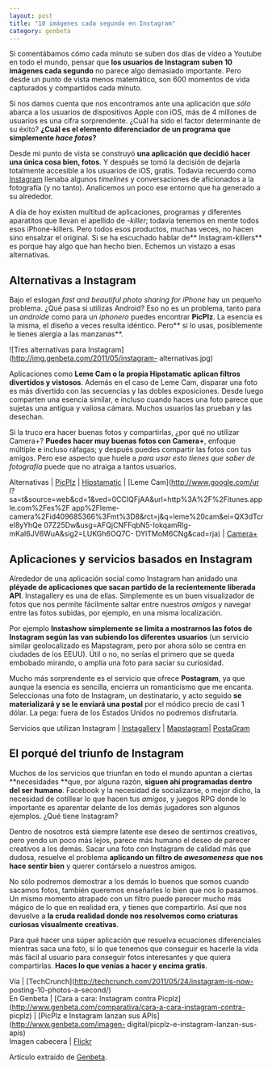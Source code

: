 ```yaml
---
layout: post
title: "10 imágenes cada segundo en Instagram"
category: genbeta
---
```




Si comentábamos cómo cada minuto se suben dos días de vídeo a Youtube en todo
el mundo, pensar que **los usuarios de Instagram suben 10 imágenes cada
segundo** no parece algo demasiado importante. Pero desde un punto de vista
menos matemático, son 600 momentos de vida capturados y compartidos cada
minuto.

Si nos damos cuenta que nos encontramos ante una aplicación que _sólo_ abarca
a los usuarios de dispositivos Apple con iOS, más de 4 millones de usuarios es
una cifra sorprendente. ¿Cuál ha sido el factor determinante de su éxito?
**¿Cuál es el elemento diferenciador de un programa que simplemente _hace
fotos_?**

Desde mi punto de vista se construyó **una aplicación que decidió hacer una
única cosa bien, fotos**. Y después se tomó la decisión de dejarla totalmente
accesible a los usuarios de iOS, gratis. Todavía recuerdo como
[Instagram](http://www.genbeta.com/productos/programas-fotografia/instagram)
llenaba algunos _timelines_ y conversaciones de aficionados a la fotografía (y
no tanto). Analicemos un poco ese entorno que ha generado a su alrededor.  
  
A día de hoy existen multitud de aplicaciones, programas y diferentes
aparatitos que llevan el apellido de _-killer_; todavía tenemos en mente todos
esos iPhone-killers. Pero todos esos productos, muchas veces, no hacen sino
ensalzar el original. Si se ha escuchado hablar de** Instagram-killers** es
porque hay algo que han hecho bien. Echemos un vistazo a esas alternativas.

## Alternativas a Instagram

  
Bajo el eslogan _fast and beautiful photo sharing for iPhone_ hay un pequeño
problema. ¿Qué pasa si utilizas Android? Eso no es un problema, tanto para un
_androide_ como para un _iphonero_ puedes encontrar **PicPlz**. La esencia es
la misma, el diseño a veces resulta idéntico. Pero** si lo usas, posiblemente
le tienes alergia a las manzanas**.

![Tres alternativas para Instagram](http://img.genbeta.com/2011/05/instagram-
alternativas.jpg)

Aplicaciones como **Leme Cam o la propia Hipstamatic aplican filtros
divertidos y vistosos**. Además en el caso de Leme Cam, disparar una foto es
más divertido con las secuencias y las dobles exposiciones. Desde luego
comparten una esencia similar, e incluso cuando haces una foto parece que
sujetas una antigua y valiosa cámara. Muchos usuarios las prueban y las
desechan.

Si la truco era hacer buenas fotos y compartirlas, ¿por qué no utilizar
Camera+? **Puedes hacer muy buenas fotos con Camera+**, enfoque múltiple e
incluso ráfagas; y después puedes compartir las fotos con tus amigos. Pero ese
aspecto que huele a _para usar esto tienes que saber de fotografía_ puede que
no atraiga a tantos usuarios.

Alternativas | [PicPlz](http://picplz.com/) |
[Hipstamatic](http://hipstamaticapp.com) | [Leme Cam](http://www.google.com/ur
l?sa=t&source=web&cd=1&ved=0CCIQFjAA&url=http%3A%2F%2Fitunes.apple.com%2Fes%2F
app%2Fleme-camera%2Fid409685366%3Fmt%3D8&rct=j&q=leme%20cam&ei=QX3dTcreI8yYhQe
07Z25Dw&usg=AFQjCNFFqbN5-IokqamRlg-mKaI6JV6WuA&sig2=LUKGh6OQ7C-
DYlTMoM6CNg&cad=rja) | [Camera+](http://campl.us/)  

## Aplicaciones y servicios basados en Instagram

  
Alrededor de una aplicación social como Instagram han anidado una **pléyade de
aplicaciones que sacan partido de la recientemente liberada API**.
Instagallery es una de ellas. Simplemente es un buen visualizador de fotos que
nos permite fácilmente saltar entre nuestros _amigos_ y navegar entre las
fotos subidas, por ejemplo, en una misma localización.

Por ejemplo **Instashow simplemente se limita a mostrarnos las fotos de
Instagram según las van subiendo los diferentes usuarios** (un servicio
similar geolocalizado es Mapstagram, pero por ahora sólo se centra en ciudades
de los EEUU). Útil o no, no serías el primero que se queda embobado mirando, o
amplía una foto para saciar su curiosidad.

Mucho más sorprendente es el servicio que ofrece **Postagram**, ya que aunque
la esencia es sencilla, encierra un romanticismo que me encanta. Seleccionas
una foto de Instagram, un destinatario, y acto seguido **se materializará y se
le enviará una postal** por el módico precio de casi 1 dólar. La pega: fuera
de los Estados Unidos no podremos disfrutarla.

Servicios que utilizan Instagram |
[Instagallery](http://www.instagalleryapp.com/) |
[Mapstagram](http://www.mapstagram.com/)|
[PostaGram](http://postagramapp.com/)  

## El porqué del triunfo de Instagram

  
Muchos de los servicios que triunfan en todo el mundo apuntan a ciertas
**necesidades **que, por alguna razón, **siguen ahí programadas dentro del ser
humano**. Facebook y la necesidad de socializarse, o mejor dicho, la necesidad
de cotillear lo que hacen tus _amigos_, y juegos RPG donde lo importante es
aparentar delante de los demás jugadores son algunos ejemplos. ¿Qué tiene
Instagram?

Dentro de nosotros está siempre latente ese deseo de sentirnos creativos, pero
yendo un poco más lejos, parece más humano el deseo de parecer creativos a los
demás. Sacar una foto con Instagram de calidad más que dudosa, resuelve el
problema **aplicando un filtro de _awesomeness_ que nos hace sentir bien** y
querer contárselo a nuestros amigos.

No sólo podremos demostrar a los demás lo buenos que somos cuando sacamos
fotos, también queremos enseñarles lo bien que nos lo pasamos. Un mismo
momento atrapado con un filtro puede parecer mucho más mágico de lo que en
realidad era, y tienes que compartirlo. Así que nos devuelve a **la cruda
realidad donde nos resolvemos como criaturas curiosas visualmente creativas**.

Para qué hacer una súper aplicación que resuelva ecuaciones diferenciales
mientras saca una foto, si lo que tenemos que conseguir es hacerle la vida más
fácil al usuario para conseguir fotos interesantes y que quiera compartirlas.
**Haces lo que venías a hacer y encima gratis**.

Vía | [TechCrunch](http://techcrunch.com/2011/05/24/instagram-is-now-
posting-10-photos-a-second/)  
En Genbeta | [Cara a cara: Instagram contra
Picplz](http://www.genbeta.com/comparativa/cara-a-cara-instagram-contra-
picplz) | [PicPlz e Instagram lanzan sus APIs](http://www.genbeta.com/imagen-
digital/picplz-e-instagram-lanzan-sus-apis)  
Imagen cabecera | [Flickr](http://www.flickr.com/photos/yto/5104902934/)

Artículo extraído de [Genbeta](http://www.genbeta.com).